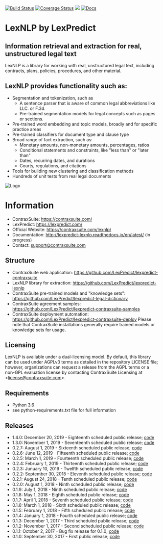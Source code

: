 [![Build Status](https://travis-ci.org/LexPredict/lexpredict-lexnlp.svg?branch=master)](https://travis-ci.org/LexPredict/lexpredict-lexnlp) [![Coverage Status](https://coveralls.io/repos/github/LexPredict/lexpredict-lexnlp/badge.svg?branch=master)](https://coveralls.io/github/LexPredict/lexpredict-lexnlp?branch=0.1.8) [![](https://tokei.rs/b1/github/lexpredict/lexpredict-lexnlp?category=code)](https://github.com/lexpredict/lexpredict-lexnlp) [![Docs](https://readthedocs.org/projects/lexpredict-lexnlp/badge/?version=docs-0.1.6)](http://lexpredict-lexnlp.readthedocs.io/en/docs-0.1.6/)

# LexNLP by LexPredict
## Information retrieval and extraction for real, unstructured legal text
LexNLP is a library for working with real, unstructured legal text, including contracts, plans, policies, procedures,
and other material.
## LexNLP provides functionality such as:
* Segmentation and tokenization, such as
    * A sentence parser that is aware of common legal abbreviations like LLC. or F.3d.
    * Pre-trained segmentation models for legal concepts such as pages or sections.
* Pre-trained word embedding and topic models, broadly and for specific practice areas
* Pre-trained classifiers for document type and clause type
* Broad range of fact extraction, such as:
    * Monetary amounts, non-monetary amounts, percentages, ratios
    * Conditional statements and constraints, like "less than" or "later than"
    * Dates, recurring dates, and durations
    * Courts, regulations, and citations
* Tools for building new clustering and classification methods
* Hundreds of unit tests from real legal documents

![Logo](https://s3.amazonaws.com/lexpredict.com-marketing/graphics/lexpredict_lexnlp_logo_horizontal_1.png)

# Information
* ContraxSuite: https://contraxsuite.com/
* LexPredict: https://lexpredict.com/
* Official Website: https://contraxsuite.com/lexnlp/
* Documentation: http://lexpredict-lexnlp.readthedocs.io/en/latest/ (in progress)
* Contact: support@contraxsuite.com

## Structure
* ContraxSuite web application: https://github.com/LexPredict/lexpredict-contraxsuite
* LexNLP library for extraction: https://github.com/LexPredict/lexpredict-lexnlp
* ContraxSuite pre-trained models and "knowledge sets": https://github.com/LexPredict/lexpredict-legal-dictionary
* ContraxSuite agreement samples: https://github.com/LexPredict/lexpredict-contraxsuite-samples
* ContraxSuite deployment automation: https://github.com/LexPredict/lexpredict-contraxsuite-deploy
Please note that ContraxSuite installations generally require trained models or knowledge sets for usage.

## Licensing
LexNLP is available under a dual-licensing model.  By default, this library can be used under AGPLv3 terms as detailed
in the repository LICENSE file; however, organizations can request a release from the AGPL terms or a non-GPL
evaluation license
by contacting ContraxSuite Licensing at <<license@contraxsuite.com>>.

## Requirements
* Python 3.6
* see python-requirements.txt file for full information

## Releases
* 1.4.0: December 20, 2019 - Eighteenth scheduled public release; [code](https://github.com/LexPredict/lexpredict-lexnlp/tree/1.4.0)
* 1.3.0: November 1, 2019 - Seventeenth scheduled public release; [code](https://github.com/LexPredict/lexpredict-lexnlp/tree/1.3.0)
* 0.2.7: August 1, 2019 - Sixteenth scheduled public release; [code](https://github.com/LexPredict/lexpredict-lexnlp/tree/0.2.7)
* 0.2.6: June 12, 2019 - Fifteenth scheduled public release; [code](https://github.com/LexPredict/lexpredict-lexnlp/tree/0.2.6)
* 0.2.5: March 1, 2019 - Fourteenth scheduled public release; [code](https://github.com/LexPredict/lexpredict-lexnlp/tree/0.2.5)
* 0.2.4: February 1, 2019 - Thirteenth scheduled public release; [code](https://github.com/LexPredict/lexpredict-lexnlp/tree/0.2.4)
* 0.2.3: Junuary 10, 2019 - Twelfth scheduled public release; [code](https://github.com/LexPredict/lexpredict-lexnlp/tree/0.2.3)
* 0.2.2: September 30, 2018 - Eleventh scheduled public release; [code](https://github.com/LexPredict/lexpredict-lexnlp/tree/0.2.2)
* 0.2.1: August 24, 2018 - Tenth scheduled public release; [code](https://github.com/LexPredict/lexpredict-lexnlp/tree/0.2.1)
* 0.2.0: August 1, 2018 - Ninth scheduled public release; [code](https://github.com/LexPredict/lexpredict-lexnlp/tree/0.2.0)
* 0.1.9: July 1, 2018 - Ninth scheduled public release; [code](https://github.com/LexPredict/lexpredict-lexnlp/tree/0.1.9)
* 0.1.8: May 1, 2018 - Eighth scheduled public release; [code](https://github.com/LexPredict/lexpredict-lexnlp/tree/0.1.8)
* 0.1.7: April 1, 2018 - Seventh scheduled public release; [code](https://github.com/LexPredict/lexpredict-lexnlp/tree/0.1.7)
* 0.1.6: March 1, 2018 - Sixth scheduled public release; [code](https://github.com/LexPredict/lexpredict-lexnlp/tree/0.1.6)
* 0.1.5: February 1, 2018 - Fifth scheduled public release; [code](https://github.com/LexPredict/lexpredict-lexnlp/tree/0.1.5)
* 0.1.4: January 1, 2018 - Fourth scheduled public release; [code](https://github.com/LexPredict/lexpredict-lexnlp/tree/0.1.4)
* 0.1.3: December 1, 2017 - Third scheduled public release; [code](https://github.com/LexPredict/lexpredict-lexnlp/tree/0.1.3)
* 0.1.2: November 1, 2017 - Second scheduled public release; [code](https://github.com/LexPredict/lexpredict-lexnlp/tree/0.1.2)
* 0.1.1: October 2, 2017 - Bug fix release for 0.1.0; [code](https://github.com/LexPredict/lexpredict-lexnlp/tree/0.1.1)
* 0.1.0: September 30, 2017 - First public release; [code](https://github.com/LexPredict/lexpredict-lexnlp/tree/0.1.0)
